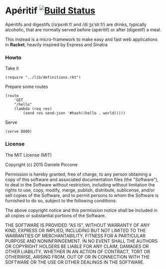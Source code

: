 # Apéritif [![Build Status](https://travis-ci.org/danielepiccone/aperetif.svg?branch=master)](https://travis-ci.org/danielepiccone/aperetif)

Apéritifs and digestifs (/əˈpɛrɨtiːf/ and /diːʒɛˈstiːf/) are drinks, typically alcoholic, that are normally served before (apéritif) or after (digestif) a meal.

This instead is a micro-framework to make easy and fast web applications in **Racket**, heavily inspired by Express and Sinatra

### Howto

Take it

```
(require "../lib/definitions.rkt")
```

Prepare some routes

```
(route
    'GET
    "/hello"
    (lambda (req res)
        (send res send-json '#hash((hello . world)))))
```

Serve

```
(serve 8080)
```

### License

The MIT License (MIT)

Copyright (c) 2015 Daniele Piccone

Permission is hereby granted, free of charge, to any person obtaining a copy
of this software and associated documentation files (the "Software"), to deal
in the Software without restriction, including without limitation the rights
to use, copy, modify, merge, publish, distribute, sublicense, and/or sell
copies of the Software, and to permit persons to whom the Software is
furnished to do so, subject to the following conditions:

The above copyright notice and this permission notice shall be included in
all copies or substantial portions of the Software.

THE SOFTWARE IS PROVIDED "AS IS", WITHOUT WARRANTY OF ANY KIND, EXPRESS OR
IMPLIED, INCLUDING BUT NOT LIMITED TO THE WARRANTIES OF MERCHANTABILITY,
FITNESS FOR A PARTICULAR PURPOSE AND NONINFRINGEMENT. IN NO EVENT SHALL THE
AUTHORS OR COPYRIGHT HOLDERS BE LIABLE FOR ANY CLAIM, DAMAGES OR OTHER
LIABILITY, WHETHER IN AN ACTION OF CONTRACT, TORT OR OTHERWISE, ARISING FROM,
OUT OF OR IN CONNECTION WITH THE SOFTWARE OR THE USE OR OTHER DEALINGS IN
THE SOFTWARE.

